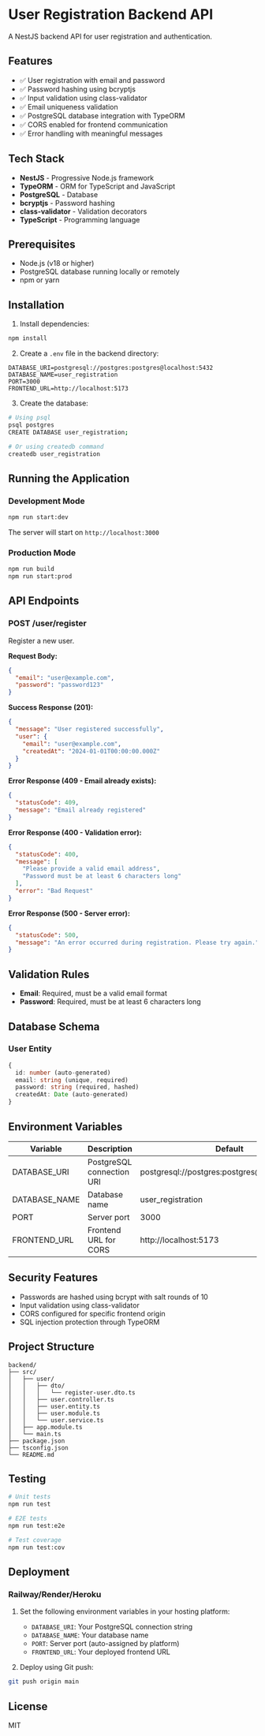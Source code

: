 # User Registration Backend API

A NestJS backend API for user registration and authentication.

## Features

- ✅ User registration with email and password
- ✅ Password hashing using bcryptjs
- ✅ Input validation using class-validator
- ✅ Email uniqueness validation
- ✅ PostgreSQL database integration with TypeORM
- ✅ CORS enabled for frontend communication
- ✅ Error handling with meaningful messages

## Tech Stack

- **NestJS** - Progressive Node.js framework
- **TypeORM** - ORM for TypeScript and JavaScript
- **PostgreSQL** - Database
- **bcryptjs** - Password hashing
- **class-validator** - Validation decorators
- **TypeScript** - Programming language

## Prerequisites

- Node.js (v18 or higher)
- PostgreSQL database running locally or remotely
- npm or yarn

## Installation

1. Install dependencies:
```bash
npm install
```

2. Create a `.env` file in the backend directory:
```env
DATABASE_URI=postgresql://postgres:postgres@localhost:5432
DATABASE_NAME=user_registration
PORT=3000
FRONTEND_URL=http://localhost:5173
```

3. Create the database:
```bash
# Using psql
psql postgres
CREATE DATABASE user_registration;

# Or using createdb command
createdb user_registration
```

## Running the Application

### Development Mode
```bash
npm run start:dev
```

The server will start on `http://localhost:3000`

### Production Mode
```bash
npm run build
npm run start:prod
```

## API Endpoints

### POST /user/register

Register a new user.

**Request Body:**
```json
{
  "email": "user@example.com",
  "password": "password123"
}
```

**Success Response (201):**
```json
{
  "message": "User registered successfully",
  "user": {
    "email": "user@example.com",
    "createdAt": "2024-01-01T00:00:00.000Z"
  }
}
```

**Error Response (409 - Email already exists):**
```json
{
  "statusCode": 409,
  "message": "Email already registered"
}
```

**Error Response (400 - Validation error):**
```json
{
  "statusCode": 400,
  "message": [
    "Please provide a valid email address",
    "Password must be at least 6 characters long"
  ],
  "error": "Bad Request"
}
```

**Error Response (500 - Server error):**
```json
{
  "statusCode": 500,
  "message": "An error occurred during registration. Please try again."
}
```

## Validation Rules

- **Email**: Required, must be a valid email format
- **Password**: Required, must be at least 6 characters long

## Database Schema

### User Entity
```typescript
{
  id: number (auto-generated)
  email: string (unique, required)
  password: string (required, hashed)
  createdAt: Date (auto-generated)
}
```

## Environment Variables

| Variable | Description | Default |
|----------|-------------|---------|
| DATABASE_URI | PostgreSQL connection URI | postgresql://postgres:postgres@localhost:5432 |
| DATABASE_NAME | Database name | user_registration |
| PORT | Server port | 3000 |
| FRONTEND_URL | Frontend URL for CORS | http://localhost:5173 |

## Security Features

- Passwords are hashed using bcrypt with salt rounds of 10
- Input validation using class-validator
- CORS configured for specific frontend origin
- SQL injection protection through TypeORM

## Project Structure

```
backend/
├── src/
│   ├── user/
│   │   ├── dto/
│   │   │   └── register-user.dto.ts
│   │   ├── user.controller.ts
│   │   ├── user.entity.ts
│   │   ├── user.module.ts
│   │   └── user.service.ts
│   ├── app.module.ts
│   └── main.ts
├── package.json
├── tsconfig.json
└── README.md
```

## Testing

```bash
# Unit tests
npm run test

# E2E tests
npm run test:e2e

# Test coverage
npm run test:cov
```

## Deployment

### Railway/Render/Heroku

1. Set the following environment variables in your hosting platform:
   - `DATABASE_URI`: Your PostgreSQL connection string
   - `DATABASE_NAME`: Your database name
   - `PORT`: Server port (auto-assigned by platform)
   - `FRONTEND_URL`: Your deployed frontend URL

2. Deploy using Git push:
```bash
git push origin main
```

## License

MIT

